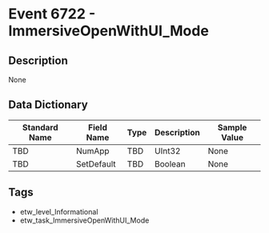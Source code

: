 # Event 6722 - ImmersiveOpenWithUI_Mode

## Description
None

## Data Dictionary
|Standard Name|Field Name|Type|Description|Sample Value|
|---|---|---|---|---|
|TBD|NumApp|TBD|UInt32|None|None|
|TBD|SetDefault|TBD|Boolean|None|None|

## Tags
* etw_level_Informational
* etw_task_ImmersiveOpenWithUI_Mode